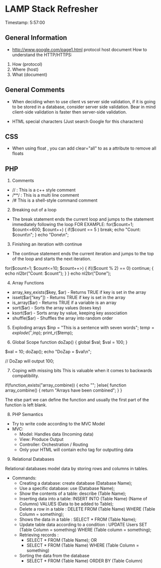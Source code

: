 # LAMP Stack Refresher

Timestamp: 5:57:00

## General Information
- http://www.google.com/page1.html
protocol host document 
How to understand the HTTP/HTTPS:
1. How (protocol)
2. Where (host)
3. What (document)

## General Comments
- When deciding when to use client vs server side validation, if it is going to be stored in a database, consider server side validation. Bear in mind client-side validation is faster then server-side validation. 

- HTML special characters (Just search Google for this characters)

## CSS
- When using float , you can add clear="all" to as a attribute to remove all floats

## PHP
1. Comments
- // : This is a c++ style comment
- /**/ : This is a multi line comment
- /# This is a shell-style command comment 

2. Breaking out of a loop
- The break statement ends the current loop and jumps to the statement immediately following the loop
FOR EXAMPLE:
for($count=1; $count<=600; $count++) {
    if($count == 5 ) break;
    echo "Count: $count\n";
}
echo "Done\n";

3. Finishing an iteration with continue 
- The continue statement ends the current iteration and jumps to the top of the loop and starts the next iteration. 

for($count=1; $count<=10; $count++>) {
    if(($count % 2) == 0) continue; {
        echo nl2br("Count: $count");
    }
}
echo nl2br("Done");

4. Array Functions
- array_key_exists($key, $ar) - Returns TRUE if key is set in the array
- isset($ar["key"]) - Returns TRUE if key is set in the array
- is_array($ar) - Returns TRUE if a variable is an array
- sort($ar) - Sorts the array values (loses key)
- ksort($ar) - Sorts array by value, keeping key association
- shuffle($ar) - Shuffles the array into random order

5. Exploding arrays
$inp = "This is a sentence with seven words";
$temp = explode(' ',$inp);
print_r($temp);

6. Global Scope
function doZap() {
    global $val;
    $val = 100;
}

$val = 10;
doZap();
echo "DoZap = $val\n";

// DoZap will output 100;

7. Coping with missing bits
This is valuable when it comes to backwards compatibility.

if(function_exists("array_combine)) {
    echo "";
}else{
    function array_combine() {
        return "Arrays have been combined";
    }
}

The else part we can define the function and usually the first part of the function is left blank.

8. PHP Semantics
- Try to write code according to the MVC Model
- MVC:
    - Model: Handles data (Incoming data)
    - View: Produce Output
    - Controller: Orchestration / Routing 
    - Only your HTML will contain echo tag for outputting data

9. Relational Databases
<p>Relational databases model data by storing rows and columns in tables.</p>

- Commands:
    - Creating a database: create database (Database Name);
    - Use a specific database: use (Database Name);
    - Show the contents of a table: describe (Table Name);
    - Inserting data into a table: INSERT INTO (Table Name) (Name of Columns) VALUES (Data to be added to Table);
    - Delete a row in a table : DELETE FROM (Table Name) WHERE (Table Column = something);
    - Shows the data in a table : SELECT * FROM (Table Name);
    - Update table data according to a condition : UPDATE Users SET (Table Column = something) WHERE (Table column = something);
    - Retrieving records : 
        - SELECT * FROM (Table Name); OR
        - SELECT * FROM (Table Name) WHERE (Table Column = something)
    - Sorting the data from the database
        - SELECT * FROM (Table Name) ORDER BY (Table Column)
